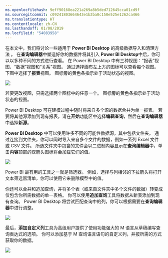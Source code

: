 ```yaml
---
ms.openlocfilehash: 9eff90168ea221a269a8b5ded712645cca01cd9f
ms.sourcegitcommit: c09241803664643e1b2ba0c150e525e1262ca466
ms.translationtype: HT
ms.contentlocale: zh-CN
ms.lasthandoff: 01/08/2019
ms.locfileid: "54083958"
---
```

在本文中，我们将讨论一些适用于 **Power BI Desktop** 的高级数据导入和清理方法 。 在**查询编辑器**中塑造好你的数据并将其引入 **Power BI Desktop**中后，你可以以多种不同的方式进行查看。 在 Power BI Desktop 中有三种视图：“报表”视图、“数据”视图和“关系”视图。 通过选择画布左上方的图标可以查看每个视图。 下图中选择了**报表**视图。 图标旁的黄色条指示处于活动状态的视图。

![](media/1-4-advanced-data-sources-and-transformation/1-4_1.png)

若要更改视图，只需选择两个图标中的任意一个。 图标旁的黄色条指示处于活动状态的视图。

Power BI Desktop 可在建模过程中随时将来自多个源的数据合并为单一报表。 若要将其他源添加到现有报表，请在**开始**功能区中选择**编辑查询**，然后在**查询编辑器**中选择**新源**。

**Power BI Desktop** 中可以使用许多不同的可能性数据源，其中包括文件夹。 通过连接到文件夹，你可以同时导入来自多个文件的数据，例如一系列 Excel 文件或 CSV 文件。 所选文件夹中包含的文件会以二进制内容显示在**查询编辑器**中，单击**内容**顶部的双箭头图标将会加载它们的值。

![](media/1-4-advanced-data-sources-and-transformation/1-4_2.png)

Power BI 最有用的工具之一就是筛选器。 例如，选择与列相邻的下拉箭头将打开文本筛选器清单，你可以使用它来删除模型中的值。

你还可以合并和追加查询，并将多个表（或来自文件夹中多个文件的数据）转变成仅包含你所需数据的单一表格。 你可以使用**追加查询**工具将数据从新表添加到现有查询。 Power BI Desktop 将尝试匹配查询中的列，你可以根据需要在**查询编辑器**中进行调整。

![](media/1-4-advanced-data-sources-and-transformation/1-4_3.png)

最后，**添加自定义列**工具为高级用户提供了使用功能强大的 M 语言从草稿编写查询表达式的选项。 你可以添加基于 M 查询语言语句的自定义列，并按所需的方式获取你的数据。

![](media/1-4-advanced-data-sources-and-transformation/1-4_4.png)

